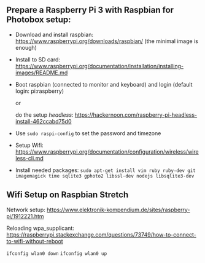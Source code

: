 ## Prepare a Raspberry Pi 3 with Raspbian for Photobox setup:

- Download and install raspbian: https://www.raspberrypi.org/downloads/raspbian/
  (the minimal image is enough)
- Install to SD card: https://www.raspberrypi.org/documentation/installation/installing-images/README.md

- Boot raspbian (connected to monitor and keyboard) and login (default login: pi:raspberry)

  or

  do the setup *headless*: https://hackernoon.com/raspberry-pi-headless-install-462ccabd75d0
- Use `sudo raspi-config` to set the password and timezone
- Setup Wifi: https://www.raspberrypi.org/documentation/configuration/wireless/wireless-cli.md
- Install needed packages: `sudo apt-get install vim ruby ruby-dev git imagemagick time sqlite3 gphoto2 libssl-dev nodejs libsqlite3-dev`


## Wifi Setup on Raspbian Stretch

Network setup: https://www.elektronik-kompendium.de/sites/raspberry-pi/1912221.htm

Reloading wpa_supplicant:
https://raspberrypi.stackexchange.com/questions/73749/how-to-connect-to-wifi-without-reboot

`ifconfig wlan0 down`
`ifconfig wlan0 up`
